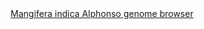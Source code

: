 <div id="Mangifera_indica_Alphonso_genome_browser" align="center">
  <a href="https://ink-blot.github.io/?sessionURL=blob:zZVtb6pIGIb_ymY.7SaIgCDiN1.oVkULatWenJhhGGAqMMgM.NL0v._UrWez2WbbbvaliSEC9zjP81wX.AQqXDBCM9AGmqwasgEkwGJ6mMM0T_AUppiBdggThiVQ4BAXOEMYtJ9ACBmHS28iFsac56xdrwcwrEU4oylBTGYNGeY1RkseYxGtaTJM4Zlm8MBkRFMR5rAOkzymGaN1iBBmrKbUc5xF2wMUh.u97eUn8TYtE04uu25FEaKwQA6hqJZkAT6.U8hHdo7MYWPnaPmDcXSzlq0u.eY0h_TG757v0epxdpjse15wtx6PBiEjiwr39cTqxKSp3KbDaVQWeX1v3KweBvqUFs7J2d9Az7Pv4Lrch57aMmfnvha1jlw7d5KH3Ggeei3NQ2Gk2t3ZKXRdZ5.Lhgh4lkBCUSnGDlBcqGbbkJSWLumGVXv5ZkiWYYm2C0pA.9t3CfACop1If3sC_JQLNoDhfXnBJAFaBLgA7ZqlKKZqWZqhm7piWeqz9ATKIvmH4aUwEzTIFgeEbwPKZUYLLjhFYdiQo7OoJyTJhZ3Y.P3wFyKrKl294eyPboeZuwodHbO33KPJbDN0vb53d9_x1nER5SVZu814HLu9garrPcPrBAONDpyzzH0iOvpw6yEtUshF9OWSOH8lC7OMcshfnlcJxJhEsciYigQQTajgDIrI_1mRfhIf1VB.EaGKMOKThPDTSmxJD6Dd0Iymrv5Qo_HvqPDj6Z17XktrqVarsVW3Aj8Xr5Bgy7KcyaIbuULhn8z49NovJMqO2XGVL6ezcYaaN8k6qbIY4e7ivFgt.Nzxz_ZwgspembS8ca_bnw2Po2aolerGuoUigf4oyuenePVGXPldmwoWBGb8TR1U0zK1vxDoVRP9f9HkBWzyt0V5a_UXUmUIi7kNncdpruy0ReaP46BTmZMk7FSMdP37ZUm6u_4jDvh6Sb0pgUFSZovx6jYd56vNyf.UKm9O8vOyqLrSNN.3xfgPbZF9mH5Ai9fYF.LP17a7dpLOCuaBmrPu7sEfDeyRUtkjpN4Zs9uCjjfWYDND1ibVxkfXbXTuDfsxFDNmjncUHb3H_zqbK.jfTq9_JgmJshRfUL9yaz5_f_4V">Mangifera indica Alphonso genome browser</a>
</div>
